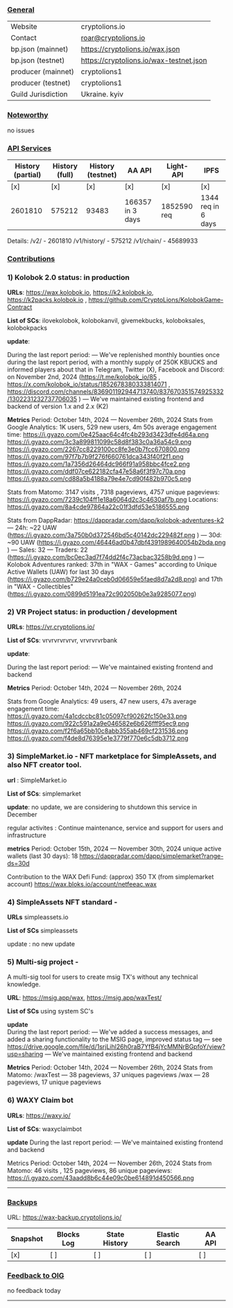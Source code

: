 ### <ins>General</ins>

|  |  |
| --- | --- |
| Website |  cryptolions.io|
| Contact | roar@cryptolions.io |
| bp.json (mainnet) | https://cryptolions.io/wax.json|
| bp.json (testnet) | https://cryptolions.io/wax-testnet.json |
| producer (mainnet) | cryptolions1 |
| producer (testnet) | cryptolions1  |
| Guild Jurisdiction | Ukraine. kyiv |

### <ins>Noteworthy</ins>

no issues 



### <ins>API Services</ins>

| History (partial) | History (full) | History (testnet) | AA API | Light-API  | IPFS |
|--------|--------|--------|--------|--------|--------|
| [x]  | [x] | [x] | [x] | [x] | [x] |  [x] |
| 2601810 | 575212 | 93483 | 166357 in 3 days | 1852590 req |  1344 req in 6 days |

Details:
/v2/         - 2601810
/v1/history/ - 575212
/v1/chain/   - 45689933

### <ins>Contributions</ins>


### 1) Kolobok 2.0 status: in production

**URLs**: https://wax.kolobok.io, https://k2.kolobok.io, https://k2packs.kolobok.io ,  https://github.com/CryptoLions/KolobokGame-Contract 

**List of SCs**: ilovekolobok, kolobokanvil, givemekbucks, koloboksales, kolobokpacks

**update**:

During the last report period:
— We've replenished monthly bounties once during the last report period, with a monthly supply of 250K KBUCKS and informed players about that in Telegram, Twitter (X), Facebook and Discord: on November 2nd, 2024 (https://t.me/kolobok_io/85  , https://x.com/kolobok_io/status/1852678380333814071 , https://discord.com/channels/836901192944713740/837670351574925332/1302231232737706035 )
— We've maintained existing frontend and backend of version 1.x and 2.x (K2)

**Metrics**
Period: October 14th, 2024 — November 26th, 2024
Stats from Google Analytics:
1K users, 529 new users, 4m 50s average engagement time:
https://i.gyazo.com/0e425aac64c4fc4b293d3423dfe4d64a.png 
https://i.gyazo.com/3c3a899811099c58d8f383c0a36a54c9.png 
https://i.gyazo.com/2267cc8229100cc8fe3e0b7fcc670800.png 
https://i.gyazo.com/97f7b7b9f276f660761dca343f40f2f1.png
https://i.gyazo.com/1a7356d26464dc966f91a958bbc4fce2.png 
https://i.gyazo.com/ddf07ce622182cfa47e58a6f3f97c70a.png 
https://i.gyazo.com/cd88a5b4188a79e4e7cd90f482b970c5.png 

Stats from Matomo:
3147 visits , 7318 pageviews, 4757 unique pageviews:
https://i.gyazo.com/7239c104ff1e18a6064d2c3c4630af7b.png 
Locations:
https://i.gyazo.com/8a4cde97864a22c01f3dfd53e5186555.png 

Stats from DappRadar:
https://dappradar.com/dapp/kolobok-adventures-k2 
— 24h: ~22 UAW
(https://i.gyazo.com/3a750b0d372546bd5c40142dc229482f.png ) 
— 30d: ~90 UAW
(https://i.gyazo.com/46446ad0b47dbf4391989640054b2bda.png ) 
— Sales: 32
— Traders: 22
(https://i.gyazo.com/bc0ec3ad7f74dd2f4c73acbac3258b9d.png ) 
— Kolobok Adventures ranked: 37th in "WAX - Games" according to Unique Active Wallets (UAW) for last 30 days (https://i.gyazo.com/b729e24a0ceb0d06659e5faed8d7a2d8.png) and 17th in "WAX - Collectibles"
(https://i.gyazo.com/0899d5191ea72c902050b0e3a9285077.png)   



### 2) VR Project status: in production / development

**URLs**: https://vr.cryptolions.io/ 

**List of SCs**: vrvrvrvrvrvr, vrvrvrvrbank

**update**: 

During the last report period:
— We've maintained existing frontend and backend

**Metrics**
Period: October 14th, 2024 — November 26th, 2024

Stats from Google Analytics:
49 users, 47 new users, 47s average engagement time:
https://i.gyazo.com/4a1cdccbc81c05097cf90262fc150e33.png
https://i.gyazo.com/922c591a2a9e046582e6b626fff95ec9.png 
https://i.gyazo.com/f2f6a65bb10c8abb355ab469cf231536.png 
https://i.gyazo.com/f4de8d76395e1e3779f770e6c5db3712.png 



### 3) SimpleMarket.io - NFT marketplace for SimpleAssets, and also NFT creator tool.

**url**  :  SimpleMarket.io 

**List of SCs**:  simplemarket
 
**update**:  no update, we are considering to shutdown this service in December
  
regular activites : Continue maintenance, service and support for users and infrastructure

**metrics**
Period:  October 15th, 2024 — November 30th, 2024 
unique active wallets (last 30 days):  18     https://dappradar.com/dapp/simplemarket?range-ds=30d

Contribution to the WAX Defi Fund: (approx) 350 TX  (from simplemarket account) https://wax.bloks.io/account/netfeeac.wax



### 4) SimpleAssets NFT standard  - 

**URLs** simpleassets.io

**List of SCs**  simpleassets

update : no new update 



### 5) Multi-sig project - 
A multi-sig tool for users to create msig TX's without any technical knowledge. 

**URL**:   https://msig.app/wax, https://msig.app/waxTest/

**List of SCs**   using system SC's

**update**  
During the last report period:
— We've added a success messages, and added a sharing functionality to the MSIG page, improved status tag — see https://drive.google.com/file/d/1srjLihl26h0raB7YfB4jYcMMNrBGpfoY/view?usp=sharing 
— We've maintained existing frontend and backend 

**Metrics**
Period: October 14th, 2024 — November 26th, 2024
Stats from Matomo:
/waxTest — 38 pageviews, 37 uniques pageviews
/wax — 28 pageviews, 17 unique pageviews 



### 6) WAXY Claim bot
**URLs**: https://waxy.io/

**List of SCs**: waxyclaimbot

**update**
During the last report period:
— We've maintained existing frontend and backend 

Metrics
Period: October 14th, 2024 — November 26th, 2024
Stats from Matomo:
46 visits , 125 pageviews, 86 unique pageviews:
https://i.gyazo.com/43aadd8b6c44e09c0be614891d450566.png 

---


### <ins>Backups </ins>

URL: https://wax-backup.cryptolions.io/

| Snapshot | Blocks Log | State History | Elastic Search | AA API |
|--------|--------|--------|--------|--------|
| [x] | [ ] | [ ] | [ ] | [ ] |



### <ins>Feedback to OIG</ins>

no feedback today

----
